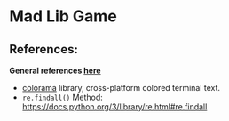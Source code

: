 # Mad Lib Game

## References:
**General references [here](/../../#general-references-important)**

- [colorama](https://pypi.python.org/pypi/colorama) library, cross-platform colored terminal text.
- `re.findall()` Method: https://docs.python.org/3/library/re.html#re.findall
